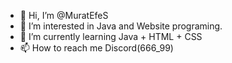 - 👋 Hi, I’m @MuratEfeS 
- 👀 I’m interested in Java and Website programing.
- 🌱 I’m currently learning Java + HTML + CSS 
- 📫 How to reach me Discord(666_99)

<!---
MuratEfeS/MuratEfeS is a ✨ special ✨ repository because its `README.md` (this file) appears on your GitHub profile.
You can click the Preview link to take a look at your changes.
--->
